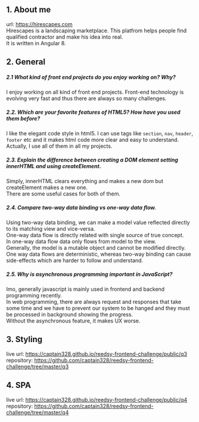 ## 1. About me
url: https://hirescapes.com <br>
Hirescapes is a landscaping marketplace. This platfrom helps people find qualified contractor and make his idea into real. <br>
It is written in Angular 8.<br>
 
## 2. General
##### 2.1 What kind of front end projects do you enjoy working on? Why?
I enjoy working on all kind of front end projects. Front-end technology is evolving very fast and thus there are always so many challenges. <br>  
  
##### 2.2. Which are your favorite features of HTML5? How have you used them before?
I like the elegant code style in html5. I can use tags like `section`, `nav`, `header`, `footer` etc and it makes html code more clear and easy to understand.<br>
Actually, I use all of them in all my projects.

##### 2.3. Explain the difference between creating a DOM element setting innerHTML and using createElement.
Simply, innerHTML clears everything and makes a new dom but createElement makes a new one. <br>
There are some useful cases for both of them.

##### 2.4. Compare two-way data binding vs one-way data flow.
Using two-way data binding, we can make a model value reflected directly to its matching view and vice-versa. <br>
One-way data flow is directly related with single source of true concept.<br>
In one-way data flow data only flows from model to the view. <br>
Generally, the model is a mutable object and cannot be modified directly. <br>
One way data flows are deterministic, whereas two-way binding can cause side-effects which are harder to follow and understand.

##### 2.5. Why is asynchronous programming important in JavaScript?
 Imo, generally javascript is mainly used in frontend and backend programming recently. <br>
 In web programming, there are always request and responses that take some time and we have to prevent our system to be hanged and they must be processed in background showing the progress. <br>
 Without the asynchronous feature, it makes UX worse.
 
## 3. Styling
live url: https://captain328.github.io/reedsy-frontend-challenge/public/q3 <br>
repository: https://github.com/captain328/reedsy-frontend-challenge/tree/master/q3
## 4. SPA
live url: https://captain328.github.io/reedsy-frontend-challenge/public/q4 <br>
repository: https://github.com/captain328/reedsy-frontend-challenge/tree/master/q4
